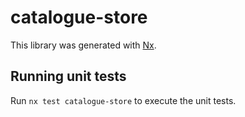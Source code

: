 # catalogue-store

This library was generated with [Nx](https://nx.dev).

## Running unit tests

Run `nx test catalogue-store` to execute the unit tests.
